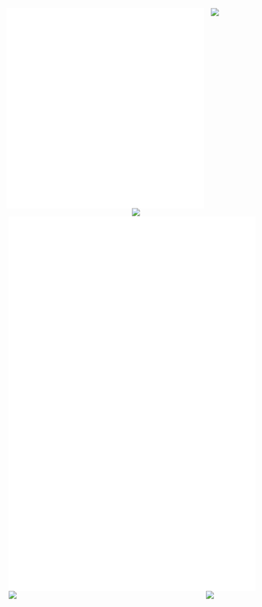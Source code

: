<img align="left" width="400" src="https://github.com/W3ndig0u0/W3ndig0u0/blob/main/metrics.svg" />
<img align="right" width="90" src="https://media.giphy.com/media/c2BZKpNiKwL11N7jjb/giphy.gif" />

<img align="right" width="250" src="https://camo.githubusercontent.com/839de0fbfb3670ae11c12f9006dab652c99b454341b11f03673c4bda0c52eda8/68747470733a2f2f636f756e742e6765746c6f6c692e636f6d2f6765742f403a6c6f776c6967687465723f7468656d653d72756c653334" />

<img align="right" width="500" src="https://github.com/W3ndig0u0/W3ndig0u0/blob/main/metrics.personal.anilist.svg" />

<img align="right" width="500" src="https://github.com/W3ndig0u0/W3ndig0u0/blob/main/metrics.personal.achievements.svg" />
<img align="right" width="100" src="https://media.giphy.com/media/Tn8rFhgmV6GLw9NGbZ/giphy.gif" />
<img align="right" width="400" src="https://github-readme-stats.vercel.app/api?username=W3ndig0u0&show_icons=true&theme=radical&align="center" />
